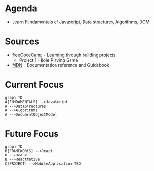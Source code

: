 # Agenda
 - Learn Fundamentals of Javascript, Data structures, Algorithms, DOM

# Sources
- [freeCodeCamp](https://www.freecodecamp.org/learn/javascript-algorithms-and-data-structures-v8/) - Learning through building projects
    - Project 1 - [Role Playing Game](fcc_role-playing-game)
- [MDN](https://developer.mozilla.org/en-US/docs/Web/JavaScript) - Documentation reference and Guidebook

# Current Focus
```mermaid
graph TD
A[FUNDAMENTALS] -->JavaScript
A -->DataStructures
A -->Algorithms
A -->DocumentObjectModel
```

# Future Focus
```mermaid
graph TD
B[FRAMEWORKS] -->React 
B -->Redux
B -->ReactNative
C[PROJECT] -->MobileApplication-TBD
```
